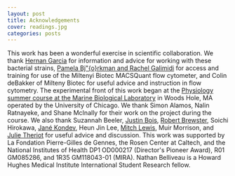 ```yaml
---
layout: post
title: Acknowledgements
cover: readings.jpg
categories: posts
---
```



This work has been a wonderful exercise in scientific collaboration. We thank
[Hernan Garcia](http://physics.berkeley.edu/people/faculty/hernan-garcia) for information and advice for working with these bacterial
strains, [Pamela Bj\"{o}rkman and Rachel Galimidi](http://www.its.caltech.edu/~bjorker/labdir.html) for access and training for use
of the Miltenyi Biotec MACSQuant flow cytometer, and Colin deBakker of Milteny
Biotec for useful advice and instruction in flow cytometry. The experimental
front of this work began at the [Physiology summer course at the Marine Biological Laboratory](http://www.mbl.edu/physiology/) in Woods Hole, MA operated by the University of Chicago.
We thank Simon Alamos, Nalin Ratnayeke, and Shane McInally for their work on the
project during the course. We also thank Suzannah Beeler, [Justin Bois](http://bois.caltech.edu), [Robert Brewster](http://labs.umassmed.edu/brewsterlab/people.html), Soichi Hirokawa, [Jané Kondev](http://people.brandeis.edu/~kondev/index.html), Heun Jin Lee, [Mitch Lewis](http://www.med.upenn.edu/biocbiop/faculty/lewis/), Muir
Morrison, and [Julie Theriot](http://cmgm.stanford.edu/theriot/) for useful advice
and discussion. This work was supported by La Fondation Pierre-Gilles de Gennes,
the Rosen Center at Caltech, and the National Institutes of Health DP1 OD000217
(Director's Pioneer Award), R01 GM085286, and 1R35 GM118043-01 (MIRA). Nathan
Belliveau is a Howard Hughes Medical Institute International Student Research
fellow.
